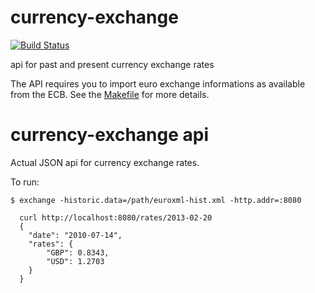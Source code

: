 # currency-exchange

[![Build Status](https://circleci.com/gh/umsatz/currency-exchange/tree/master.svg?style=svg)](https://circleci.com/gh/umsatz/currency-exchange)

api for past and present currency exchange rates

The API requires you to import euro exchange informations as available from the ECB.
See the [Makefile][1] for more details.

# currency-exchange api

Actual JSON api for currency exchange rates.

To run:

```
$ exchange -historic.data=/path/euroxml-hist.xml -http.addr=:8080
```

```
  curl http://localhost:8080/rates/2013-02-20
  {
    "date": "2010-07-14",
    "rates": {
        "GBP": 0.8343,
        "USD": 1.2703
    }
  }
```

[1]:Makefile
